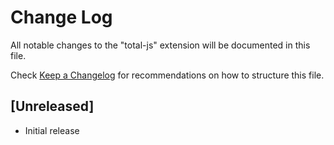 # Change Log

All notable changes to the "total-js" extension will be documented in this file.

Check [Keep a Changelog](http://keepachangelog.com/) for recommendations on how to structure this file.

## [Unreleased]

- Initial release